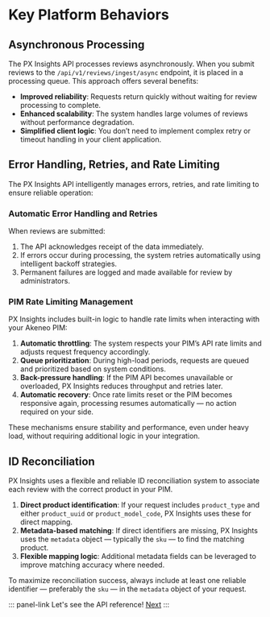 # Key Platform Behaviors

## Asynchronous Processing

The PX Insights API processes reviews asynchronously. When you submit reviews to the `/api/v1/reviews/ingest/async` endpoint, it is placed in a processing queue. This approach offers several benefits:

- **Improved reliability**: Requests return quickly without waiting for review processing to complete.
- **Enhanced scalability**: The system handles large volumes of reviews without performance degradation.
- **Simplified client logic**: You don’t need to implement complex retry or timeout handling in your client application.

## Error Handling, Retries, and Rate Limiting

The PX Insights API intelligently manages errors, retries, and rate limiting to ensure reliable operation:

### Automatic Error Handling and Retries

When reviews are submitted:

1. The API acknowledges receipt of the data immediately.
2. If errors occur during processing, the system retries automatically using intelligent backoff strategies.
3. Permanent failures are logged and made available for review by administrators.

### PIM Rate Limiting Management

PX Insights includes built-in logic to handle rate limits when interacting with your Akeneo PIM:

1. **Automatic throttling**: The system respects your PIM’s API rate limits and adjusts request frequency accordingly.
2. **Queue prioritization**: During high-load periods, requests are queued and prioritized based on system conditions.
3. **Back-pressure handling**: If the PIM API becomes unavailable or overloaded, PX Insights reduces throughput and retries later.
4. **Automatic recovery**: Once rate limits reset or the PIM becomes responsive again, processing resumes automatically — no action required on your side.

These mechanisms ensure stability and performance, even under heavy load, without requiring additional logic in your integration.

## ID Reconciliation

PX Insights uses a flexible and reliable ID reconciliation system to associate each review with the correct product in your PIM.

1. **Direct product identification**: If your request includes `product_type` and either `product_uuid` or `product_model_code`, PX Insights uses these for direct mapping.
2. **Metadata-based matching**: If direct identifiers are missing, PX Insights uses the `metadata` object — typically the `sku` — to find the matching product.
3. **Flexible mapping logic**: Additional metadata fields can be leveraged to improve matching accuracy where needed.

To maximize reconciliation success, always include at least one reliable identifier — preferably the `sku` — in the `metadata` object of your request.

::: panel-link Let's see the API reference! [Next](/px-insights/api-reference.html)
:::
